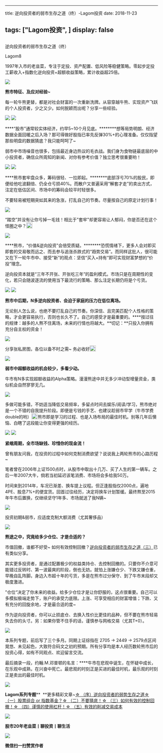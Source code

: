 
---
title:   逆向投资者的弱市生存之道（终）-Lagom投资
date: 2018-11-23

tags: ["Lagom投资", ]
display: false
---


## 



逆向投资者的弱市生存之道（终）




Lagom8




1997年入市的老韭菜，专注于定投、资产配置、低风险等稳健策略。零起步定投工薪收入+指数化逆向投资+超额收益策略，累计收益超25倍。




<img class="" data-copyright="0" data-ratio="0.05776173285198556" data-s="300,640" src="https://mmbiz.qpic.cn/mmbiz_png/ZB4WjgjLjJW3KtDibicU3BB1HNQ9lDS2M5oGRnchkNPRzYsc0Ua6CIu7rZH3vAficcBEPYHU9ZTPqkic1sicT8CaxQQ/640?wx_fmt=png" data-type="png" data-w="554" style="text-align: center;white-space: normal;"/>

**熊市特征、及应对经验~**



每一轮牛熊更替，都是对社会财富的一次重新洗牌。从容穿越牛熊、实现资产飞跃的个人投资者，少之又少。如何脱颖而出呢？分享一些经验。

<img class="" data-copyright="0" data-ratio="0.05776173285198556" data-s="300,640" src="https://mmbiz.qpic.cn/mmbiz_png/ZB4WjgjLjJW3KtDibicU3BB1HNQ9lDS2M5oGRnchkNPRzYsc0Ua6CIu7rZH3vAficcBEPYHU9ZTPqkic1sicT8CaxQQ/640?wx_fmt=png" data-type="png" data-w="554" style="white-space: normal;text-align: center;"/>



<img class="" data-copyright="0" data-ratio="0.075" data-s="300,640" src="https://mmbiz.qpic.cn/mmbiz_png/ZB4WjgjLjJX4WLAHXncP6xCDe47aZ49UHMr3LPUsU2WcficOpe4lrxbvtN0ztUT6qTpib72Ap5dNdhiaQhsRmKqxA/640?wx_fmt=png" data-type="png" data-w="640" style=""/>

****“股市”通常较实体经济，约早5~10个月见底。********想等局势明朗、经济数据全面回暖之后入场？那可得做好股指已率先反弹30%+的心理准备。仅仅指望那些明盘的数据猜底？我只能呵呵了~



弱市中市场噪音也很多，包括最近身边热议的毛衣战。我们身为食物链最底层的中小投资者，确信众所周知的新闻、对你有参考价值？独立思考很重要哟！

<img class="" data-copyright="0" data-ratio="0.5625" data-s="300,640" src="https://mmbiz.qpic.cn/mmbiz_jpg/ZB4WjgjLjJX4WLAHXncP6xCDe47aZ49UNZA3RrWtFSGOgUBd0sicGtpdV3anXnibYQotW8ljlEXTHfeQ6sgXAl9w/640?wx_fmt=jpeg" data-type="jpeg" data-w="1280" style=""/>

<img class="" data-copyright="0" data-ratio="0.075" data-s="300,640" src="https://mmbiz.qpic.cn/mmbiz_png/ZB4WjgjLjJX4WLAHXncP6xCDe47aZ49U2GPmxUox3oVmlp3EtWgYtX9pibrumrSUiaiaZQictMT0kcJNicVrA2MkbJA/640?wx_fmt=png" data-type="png" data-w="640" style="text-align: center;"/>

****熊市套牢盘众多，筹码很轻、一拉即起。********底部浮亏70%的股民，即便给他吃波翻倍、仍全仓亏损40%。而散户又普遍采用“解套才走”的卖出方式，注定在低估区间、市场中的筹码会较平时轻很多。



不要轻易被短期突如其来的急涨，打乱自己的节奏。尽量按自己的原定计划行事！



<img class="" data-copyright="0" data-ratio="0.88" src="https://mmbiz.qpic.cn/mmbiz_gif/ZB4WjgjLjJX4WLAHXncP6xCDe47aZ49UHtfMKSPicp4tvN2JCDeoK5EF06NSbgWLTL48fNJzjUj7RbLY7BqlJpg/640?wx_fmt=gif" data-type="gif" data-w="400" style=""/>

“踏空”并没有让你亏掉一毛钱！相比于"套牢"却更容易让人郁闷，你是否还在这个怪圈之中？<img src="https://res.wx.qq.com/mpres/htmledition/images/icon/common/emotion_panel/smiley/smiley_13.png" data-ratio="1" data-w="20" style="display:inline-block;width:20px;vertical-align:text-bottom;"/>



<img class="" data-copyright="0" data-ratio="0.075" data-s="300,640" src="https://mmbiz.qpic.cn/mmbiz_png/ZB4WjgjLjJX4WLAHXncP6xCDe47aZ49UdKXYRPw7eJVa0payxzCtIm04crxqmpKnbSTWdW2kbaqS4lOLk1QVcQ/640?wx_fmt=png" data-type="png" data-w="640" style=""/>

****熊市，“价值&amp;逆向投资”会倍受质疑。********恐慌情绪下，更多人会对即买即套的交易敬而远之、而去参与追涨杀跌式的“趋势交易”。而同样这批人，很可能又在下一轮牛市中、接受“新”的观点：坚信“买入+持有“即可实现财富梦想的“价投”理念。



逆向投资本就是“三年不开张、开张吃三年”的盈利模式。市场只是在周期性的变化，若只会随波逐流的使用当下最流行的策略、那么注定长期仍将是个亏货。

<img class="" data-copyright="0" data-ratio="1.1420454545454546" data-s="300,640" src="https://mmbiz.qpic.cn/mmbiz_png/ZB4WjgjLjJX4WLAHXncP6xCDe47aZ49Uem0yJzpPhOGSuxIxnNoc6KEIxhc49uxnPMrtJD41AFHx4oGWib24hlg/640?wx_fmt=png" data-type="png" data-w="176" style=""/>



<img class="" data-copyright="0" data-ratio="0.075" data-s="300,640" src="https://mmbiz.qpic.cn/mmbiz_png/ZB4WjgjLjJX4WLAHXncP6xCDe47aZ49UXlmGP550ZmpkJmpqlgltqYVibfSj92yPVwvLfmTAxxFU8LRkXtcY4PQ/640?wx_fmt=png" data-type="png" data-w="640" style=""/>

****熊市中后期，N多逆向投资者、会迫于家庭的压力在低位离场。****



无论别人怎么说，也绝不要打乱自己的节奏。你深信、且完美匹配个人性格的策略，才会更容易执行，否则也长久不了。自己的感受才是最重要的。****按过往的规律：越多的人熬不住离场，未来的行情也将越大。**切记：**只投入你拥有充分自主权的资金！&nbsp;



<img class="" data-copyright="0" data-ratio="0.7046875" data-s="300,640" src="https://mmbiz.qpic.cn/mmbiz_jpg/ZB4WjgjLjJX4WLAHXncP6xCDe47aZ49Usk8Oe8XbgtxG3MyuDgCf5wUhOT3ISuWosDJWufIeQqcEa1zwqebDSw/640?wx_fmt=jpeg" data-type="jpeg" data-w="640" style=""/>

分享张私房图，各位以备不时之需~ 务必收好<img src="https://res.wx.qq.com/mpres/htmledition/images/icon/common/emotion_panel/smiley/smiley_4.png" data-ratio="1" data-w="20" style="display:inline-block;width:20px;vertical-align:text-bottom;"/>



<img class="" data-copyright="0" data-ratio="0.075" data-s="300,640" src="https://mmbiz.qpic.cn/mmbiz_png/ZB4WjgjLjJX4WLAHXncP6xCDe47aZ49UVQu8HyDTVFRWE1DzjCdAh7Gt0KLH3OB3aT4CuZCHiajMZde6IZfKRWw/640?wx_fmt=png" data-type="png" data-w="640" style=""/>

****弱市中超额收益的机会较少，多看少动。****



牛市有N多实现超额收益的Alpha策略。漫漫熊途中并无多少冲动型增量资金，类似机会自然寥寥无几。

<img class="" data-copyright="0" data-ratio="0.66640625" data-s="300,640" src="https://mmbiz.qpic.cn/mmbiz_jpg/ZB4WjgjLjJVejZicnIIQYnuQZicTf5hUpAKboy7ictfhGxQCbQs1rTD7g8LVleO4N7uMAQ0bGvM1s2Sk7dHy58jgQ/640?wx_fmt=jpeg" data-type="jpeg" data-w="1280" style=""/>

多做可能多错，不妨适当降低交易频率，多留点时间去娱乐/阅读/学习，熊市绝对是一个不错的自我提升阶段。即便是亏钱的手艺、也建议趁弱市早学（牛市学费double的哟）<img src="https://res.wx.qq.com/mpres/htmledition/images/icon/common/emotion_panel/smiley/smiley_20.png" data-ratio="1" data-w="20" style="display:inline-block;width:20px;vertical-align:text-bottom;"/>熊市即是学习的过程、也是入场布局的最佳时机。别等几年后懊恼、白瞎了这段能让你变得更强的经历。

<img class="" data-copyright="0" data-ratio="0.6985871271585558" data-s="300,640" src="https://mmbiz.qpic.cn/mmbiz_png/ZB4WjgjLjJX4WLAHXncP6xCDe47aZ49UCjgmmgdq9AocVvT1Q9joHdO2R0ftHDD0DEweNDRlF7GvnibGHf69TXw/640?wx_fmt=png" data-type="png" data-w="637" style=""/>

<img class="" data-copyright="0" data-ratio="0.075" data-s="300,640" src="https://mmbiz.qpic.cn/mmbiz_png/ZB4WjgjLjJX4WLAHXncP6xCDe47aZ49U8HKAwiagpvshxDzial5NicdlvWE5TpEhX65eibXs9aBmtYjQ5ibloqW0icwg/640?wx_fmt=png" data-type="png" data-w="640" style=""/>

****紧缩周期，全市场缺钱、珍惜你的现金流！****



曾有朋友问我，在投资的过程中如何克制消费欲望？说说我上两轮熊市的心路历程~ 

笔者曾在2006年上证1500点时，从股市中取出十几万、买了人生的第一辆车。之后一年2007大牛，倘若当初延迟该笔消费、市场将会多给我50万。



时间来到2014年，车况已渐差、换车提上议程。但正逢股指仅2000点，遍地4PE、股息7%+的便宜货。回首过往经历，决定将换车计划暂缓。最终熬至2015年牛市后置换，仅继续坚守1年多、市场就送了我N辆~



<img class="" data-copyright="0" data-ratio="0.7495429616087751" data-s="300,640" src="https://mmbiz.qpic.cn/mmbiz_png/ZB4WjgjLjJX4WLAHXncP6xCDe47aZ49UwKsIy6H2sLLpzW76u8wYMFw7HZbd15o44lLZ0Bxy32KofWoozhYmkg/640?wx_fmt=png" data-type="png" data-w="547" style=""/>

投资初期&amp;弱市，应适度克制大额消费（尤其奢侈品）



<img class="" data-copyright="0" data-ratio="0.075" data-s="300,640" src="https://mmbiz.qpic.cn/mmbiz_png/ZB4WjgjLjJX4WLAHXncP6xCDe47aZ49UXDS7uKD6diaU4XPI2LIMibej58wEhmib3C1e43mopWKHm1hc2Pazxb9rg/640?wx_fmt=png" data-type="png" data-w="640" style=""/>

****熊途之中，究竟给多少仓位、才是合适的？****



市值回撤，谁都不好受~ 如何有效控制回撤？[逆向投资者的弱市生存之道（三）](http://mp.weixin.qq.com/s?__biz=MzI3MDQ2NjY2Mw==&amp;mid=2247483844&amp;idx=1&amp;sn=7689ba74bb1ff0a32b6b32a698bb0d67&amp;chksm=ead1eaccdda663daf236770046a5cdc419f4876800e33483273a0e02e43c86040a4dede751ca&amp;scene=21#wechat_redirect)已有类似分享。&nbsp;



其实更多投资者，是通过配置极少的权益类持仓、去控制回撤的。只要你不介意可能错过反转时、第一波最爽的阶段，倒也无妨。就怕上涨嫌仓少、下跌又嫌仓重，早晚自乱阵脚。身边入市超十年的亏货，多是在熊市过分保守、到了牛市末段却又极度激进。

”仓位“决定了你未来的收益。给多少仓位才是让你舒服的，这点很重要。自己可以多模拟极端走势下，账户的承受力底限。上涨、可享受相应的财富增值；下跌、又有充分的回旋余地，才是最合适的度~



作为逆向投资者，你可以止损底仓、去换入性价比更佳的品种，但不要在熊市轻易失去你的头寸。另：如果你管不住手的话，谨慎参与网格交易（尤其T+0）。



<img class="" data-copyright="0" data-ratio="0.05776173285198556" data-s="300,640" src="https://mmbiz.qpic.cn/mmbiz_png/ZB4WjgjLjJW3KtDibicU3BB1HNQ9lDS2M5oGRnchkNPRzYsc0Ua6CIu7rZH3vAficcBEPYHU9ZTPqkic1sicT8CaxQQ/640?wx_fmt=png" data-type="png" data-w="554" style="white-space: normal;text-align: center;"/>



本系列专题，前后写了三个多月。同期上证综指在 2705 -&gt; 2449&nbsp;-&gt; 2579点区间晃悠、未见起色，大致符合码文之初的预期。所有分享均是本人经历数轮熊市后的投资心得，如有不同观点、欢迎留言交流。



最后摘录一段，约翰.M.邓普顿的名言：****牛市在悲观中诞生，在怀疑中成长，在乐观中成熟，在兴奋中死亡。最悲观的时刻正是买进的最佳时机，最乐观的时刻正是卖出的最佳时机。



<img class="" data-copyright="0" data-ratio="0.2879746835443038" data-s="300,640" src="https://mmbiz.qpic.cn/mmbiz_png/ZB4WjgjLjJX4WLAHXncP6xCDe47aZ49Up9NNf4AukiaibBYXuia0PcMAice3zqRibOicEr4na81XJTGXFNeqfMHWB0FQ/640?wx_fmt=png" data-type="png" data-w="632" style=""/>



**Lagom系列专题****&nbsp;&nbsp;**更多精彩文章~[☆ （序）逆向投资者的弱势生存之道](http://mp.weixin.qq.com/s?__biz=MzI3MDQ2NjY2Mw==&amp;mid=2247483781&amp;idx=1&amp;sn=3145eea10969b9f45c96d7b6b07accd9&amp;chksm=ead1ea8ddda6639b5f079be31402012a6ed629159cf41065281f3067125eeefbd77f8e0ffacd&amp;scene=21#wechat_redirect)[☆ （一）股票组合 or 指数基金？](http://mp.weixin.qq.com/s?__biz=MzI3MDQ2NjY2Mw==&amp;mid=2247483796&amp;idx=1&amp;sn=a6212a7b3f1d7da16b0f0f81b623982d&amp;chksm=ead1ea9cdda6638a1cb19615c91af37916fefa7c56b1eb1066b4696a47fce10ca8ae0daf0933&amp;scene=21#wechat_redirect)[☆ （二）不要猜底！](http://mp.weixin.qq.com/s?__biz=MzI3MDQ2NjY2Mw==&amp;mid=2247483821&amp;idx=1&amp;sn=9e4e31cd637708296972ef8f09c9d9cb&amp;chksm=ead1eaa5dda663b39a8078b14ba0d2ea0e103f7406ff5c4c706f6fc58c63d348a555e4ad8b0b&amp;scene=21#wechat_redirect)[☆ （三）如何有效的控制回撤！](http://mp.weixin.qq.com/s?__biz=MzI3MDQ2NjY2Mw==&amp;mid=2247483844&amp;idx=1&amp;sn=7689ba74bb1ff0a32b6b32a698bb0d67&amp;chksm=ead1eaccdda663daf236770046a5cdc419f4876800e33483273a0e02e43c86040a4dede751ca&amp;scene=21#wechat_redirect)[☆ （四）谨慎的使用杠杆！](http://mp.weixin.qq.com/s?__biz=MzI3MDQ2NjY2Mw==&amp;mid=2247483866&amp;idx=1&amp;sn=e2f4f329eeb638e558648d564bcadca7&amp;chksm=ead1ead2dda663c4bb9531122f819cae0d108e52e67a433e3ade22bb24ab4c856a92a83f03b8&amp;scene=21#wechat_redirect)[☆ （五）有效的削减交易成本](http://mp.weixin.qq.com/s?__biz=MzI3MDQ2NjY2Mw==&amp;mid=2247483908&amp;idx=1&amp;sn=c58a3f70babe270e9b472ca6338fb5b2&amp;chksm=ead1e90cdda6601a6fb59aef82ea9d962d170cf9ff4737bba1859346728f8c00f5b672ab7c86&amp;scene=21#wechat_redirect)

<img class="" data-copyright="0" data-ratio="0.05776173285198556" data-s="300,640" src="https://mmbiz.qpic.cn/mmbiz_png/ZB4WjgjLjJW3KtDibicU3BB1HNQ9lDS2M5oGRnchkNPRzYsc0Ua6CIu7rZH3vAficcBEPYHU9ZTPqkic1sicT8CaxQQ/640?wx_fmt=png" data-type="png" data-w="554" style=""/>

**股市20年老韭菜丨聊投资丨聊生活**

<img class="" data-copyright="0" data-ratio="0.390625" data-s="300,640" src="https://mmbiz.qpic.cn/mmbiz_png/ZB4WjgjLjJW3KtDibicU3BB1HNQ9lDS2M5AHEoeiaz0dQ4NfIRjBMuXvyJn8dXWm7ftklb0xqheiaMia0zbkyMJiaKzA/640?wx_fmt=png" data-type="png" data-w="640" style=""/>


**微信扫一扫赞赏作者**















